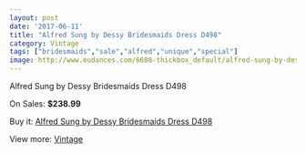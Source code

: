 ```yaml
---
layout: post
date: '2017-06-11'
title: "Alfred Sung by Dessy Bridesmaids Dress D498"
category: Vintage
tags: ["bridesmaids","sale","alfred","unique","special"]
image: http://www.eudances.com/6608-thickbox_default/alfred-sung-by-dessy-bridesmaids-dress-d498.jpg
---
```

Alfred Sung by Dessy Bridesmaids Dress D498

On Sales: **$238.99**
<a href="https://www.eudances.com/en/vintage/2427-alfred-sung-by-dessy-bridesmaids-dress-d498.html"><amp-img layout="responsive" width="600" height="600" src="//www.eudances.com/6608-thickbox_default/alfred-sung-by-dessy-bridesmaids-dress-d498.jpg" alt="Alfred Sung by Dessy Bridesmaids Dress D498 0" /></a>
<a href="https://www.eudances.com/en/vintage/2427-alfred-sung-by-dessy-bridesmaids-dress-d498.html"><amp-img layout="responsive" width="600" height="600" src="//www.eudances.com/6609-thickbox_default/alfred-sung-by-dessy-bridesmaids-dress-d498.jpg" alt="Alfred Sung by Dessy Bridesmaids Dress D498 1" /></a>

Buy it: [Alfred Sung by Dessy Bridesmaids Dress D498](https://www.eudances.com/en/vintage/2427-alfred-sung-by-dessy-bridesmaids-dress-d498.html "Alfred Sung by Dessy Bridesmaids Dress D498")

View more: [Vintage](https://www.eudances.com/en/29-vintage "Vintage")